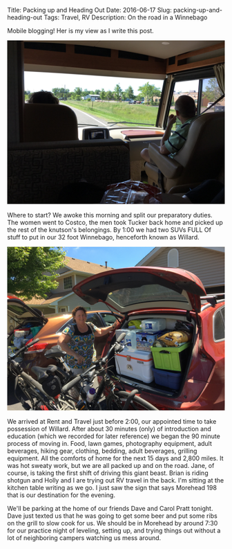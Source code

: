 Title: Packing up and Heading Out
Date: 2016-06-17
Slug: packing-up-and-heading-out
Tags: Travel, RV
Description: On the road in a Winnebago

Mobile blogging!  Her is my view as I write this post.

![looking ahead](/images/frontview.jpg)

Where to start?  We awoke this morning and split our preparatory duties.  The women went to Costco, the men took Tucker back home and picked up the rest of the knutson's belongings.  By 1:00 we had two SUVs FULL Of stuff to put in our 32 foot Winnebago, henceforth known as Willard.

![full car](/images/fullcar.jpg)

We arrived at Rent and Travel just before 2:00, our appointed time to take possession of Willard.  After about 30 minutes (only) of introduction and education (which we recorded for later reference) we began the 90 minute process of moving in.  Food, lawn games, photography equipment, adult beverages, hiking gear, clothing, bedding, adult beverages, grilling equipment.  All the comforts of home for the next 15 days and 2,800 miles.  It was hot sweaty work, but we are all packed up and on the road.  Jane, of course, is taking the first shift of driving this giant beast.  Brian is riding shotgun and Holly and I are trying out RV travel in the back.  I'm sitting at the kitchen table writing as we go.  I just saw the sign that says Morehead 198 that is our destination for the evening.

We'll be parking at the home of our friends Dave and Carol Pratt tonight.  Dave just texted us that he was going to get some beer and put some ribs on the grill to slow cook for us.  We should be in Morehead by around 7:30 for our practice night of leveling, setting up, and trying things out without a lot of neighboring campers watching us mess around.

